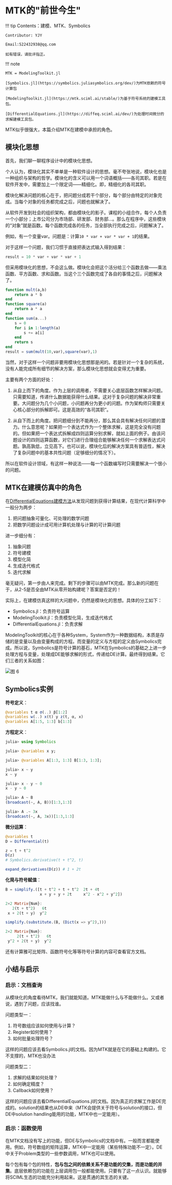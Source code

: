 # MTK的"前世今生"

!!! tip
    Contents：建模、MTK、Symbolics

    Contributor: YJY

    Email:522432938@qq.com

    如有错误，请批评指正。

!!! note

    MTK = ModelingToolkit.jl

    [Symbolics.jl](https://symbolics.juliasymbolics.org/dev/)为MTK依赖的符号计算包

    [ModelingToolkit.jl](https://mtk.sciml.ai/stable/)为基于符号系统的建模工具包。

    [DifferentialEquations.jl](https://diffeq.sciml.ai/dev/)为处理时间微分的求解建模工具包。

MTK似乎很强大，本篇介绍MTK在建模中承担的角色。

## 模块化思想

首先，我们聊一聊程序设计中的模块化思想。

个人认为，模块化其实不单单是一种软件设计的思想。毫不夸张地说，模块化也是一种组织与架构的哲学。模块化的含义可以用一个词语概括——各司其职。若是在软件开发中，需要加上一个限定词——精细化。即，精细化的各司其职。

模块化解决问题的核心在于，把问题分成若干个部分，每个部分由特定的对象完成。当每个对象的任务都完成之后，问题也就解决了。

从软件开发到社会的组织架构，都由模块化的影子。课程的小组合作，每个人负责一个小部分；上市公司分为市场部、研发部、财务部...。那么在程序中，这些模块的“对象”就是函数。每个函数完成各的任务，当全部执行完成之后，问题解决了。

例如，有一个变量var。问题是：计算`10 * var + var * var + 1`的结果。

对于这样一个问题，我们习惯于直接把表达式输入得到结果：

```julia
result = 10 * var + var * var + 1
```

但采用模块化的思想，不会这么做。模块化会把这个活分给三个函数去做——乘法函数、平方函数、求和函数。当这个三个函数完成了各自的事情之后，问题解决了。

```julia
function mult(a,b)
    return a * b
end
function square(a)
    return a * a
end
function sum(a...)
    s = 0
    for i in 1:length(a)
        s += a[i]
    end
    return s
end
result = sum(mult(10,var),square(var),1) 
```

当然，对于这样一个问题非要用模块化思想那是闲的。若是针对一个复杂的系统，没有人能完成所有细节的解决方案，那么模块化思想就会变得尤为重要。

主要有两个方面的好处：

1. 从自上而下的角度。作为上层的调用者，不需要关心底层函数怎样解决问题。只需要知道，传递什么数据能获得什么结果。这对于复杂问题的解决非常重要。大问题分为几个小问题，小问题再分为更小的问题。作为架构师只需要关心核心部分的拆解即可。这是高效的“各司其职”。

2. 从自下而上的角度。把问题细分到不能再分，那么其会具有解决任何问题的潜力。什么意思呢？如果把一个表达式作为一个整体求解，这是完全没有问题的。但如果把一个表达式拆解成四则运算分别求解，就如上面的例子。由该问题设计的四则运算函数，对它们进行合理组合能够解决任何一个求解表达式问题。孰高孰低，立见高下。也可以说，模块化后的解决方案具有普适性，解决了复杂问题中的基本共性问题（足够细分的情况下）。

所以在软件设计领域，有这样一种说法——每一个函数编写时只需要解决一个很小的问题。

## MTK在建模仿真中的角色

在[DifferentialEquations建模方法](./DE_intro.md)从发现问题到获得计算结果，在现代计算科学中一般分为两步：

1. 把问题抽象可量化、可处理的数学问题
2. 把数学问题设计成可用计算机处理与计算的可计算问题

进一步细分有：

1. 抽象问题
2. 符号建模
3. 模型化简
4. 生成迭代格式
5. 迭代求解

毫无疑问，第一步由人来完成。剩下的步骤可以由MTK完成。那么新的问题在于，从2-5是否全由MTK从零开始构建呢？答案是否定的！

实际上，在建模仿真这样的大问题中，仍然是模块化的思想。具体的分工如下：

* Symbolics.jl：负责符号运算
* ModelingToolkit.jl：负责模型化简，生成迭代格式
* DifferentialEquations.jl：负责求解
  
ModelingToolkit的核心在于各种System，System作为一种数据结构，本质是存储的是变量以及由变量构成的方程。而变量的定义与方程的定义由Symbolics完成。所以说，Symbolics是符号计算的基石，MTK在Symbolics的基础之上进一步处理方程与变量，处理成DE能够求解的形式，传递给DE计算。最终得到结果。它们三者的关系如图：

![图 6](../assets/WathMTKdo-14_38_58.png)  

## Symbolics实例

**符号定义**：

```julia
@variables t α σ(..) β[1:2]
@variables w(..) x(t) y z(t, α, x)
@variables A[1:5, 1:3] b[1:3]
```

**方程定义**：

```julia
julia> using Symbolics

julia> @variables x y;

julia> @variables A[1:3, 1:3] B[1:3, 1:3];

julia> x ~ y
x ~ y

julia> x - y ~ 0
x - y ~ 0

julia> A ~ B
(broadcast(~, A, B))[1:3,1:3]

julia> A .~ 3x
(broadcast(~, A, 3x))[1:3,1:3]
```

**微分运算**：

```julia
@variables t
D = Differential(t)

z = t + t^2
D(z)
# Symbolics.derivative(t + t^2, t)

expand_derivatives(D(z)) # 1 + 2t
```

**化简与符号赋值**：

```julia
B = simplify.([t + t^2 + t + t^2  2t + 4t
               x + y + y + 2t     x^2 - x^2 + y^2])

2×2 Matrix{Num}:
   2(t + t^2)   6t
 x + 2(t + y)  y^2

simplify.(substitute.(B, (Dict(x => y^2),)))

2×2 Matrix{Num}:
     2(t + t^2)   6t
 y^2 + 2(t + y)  y^2
```

还有计算雅可比矩阵、函数符号化等等符号计算的内容可查看官方文档。

## 小结与启示

### 启示：文档查询

从模块化的角度看待MTK，我们就能知道。MTK能做什么与不能做什么。又或者说，遇到了问题，应该找谁。

问题类型一：

1. 符号数组应该如何使用与计算？
2. Register如何使用？
3. 如何批量处理符号？

这样的问题应该去看Symbolics.jl的文档。因为MTK就是在它的基础上构建的。它不支撑的，MTK也没办法

问题类型二：

1. 求解的结果如何处理？
2. 如何确定精度？
3. Callback如何使用？

这样的问题应该去看DifferentialEquations.jl的文档。因为真正的求解工作是DE完成的。solution的结果也从DE中来（MTK会提供关于符号与solution的接口，但DE中solution handling能用的功能，MTK中也一定能用）。

### 启示：函数使用

在MTK文档没有写上的功能，但DE与Symbolics的文档中有。一般而言都能使用。例如，符号数组的矩阵运算，MTK中一定能用（某些特殊功能不一定）。DE中关于Problem类型的一些参数调用，MTK也可以使用。

每个包有每个包的特性，**包与包之间的依赖关系不是功能的交集，而是功能的并集**。底层依赖包的功能在上层调用包一般都能使用。只要有了这一点认识。就能够将SCIML生态的功能充分利用起来。这是贯通的其生态的关键。
